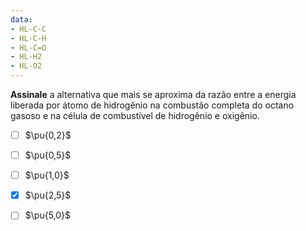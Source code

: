 ```yaml
---
data:
- HL-C-C
- HL-C-H
- HL-C=O
- HL-H2
- HL-O2 
---
```

**Assinale** a alternativa que mais se aproxima da razão entre a energia liberada por átomo de hidrogênio na combustão completa do octano gasoso e na célula de combustível de hidrogênio e oxigênio.

- [ ] $\pu{0,2}$
- [ ] $\pu{0,5}$    
- [ ] $\pu{1,0}$
- [x] $\pu{2,5}$    
- [ ] $\pu{5,0}$   


